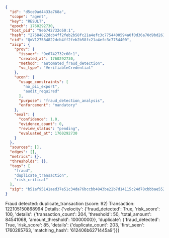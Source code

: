```json
{
  "id": "d5ce9ad4433a768a",
  "scope": "agent",
  "key": "RESULT",
  "epoch": 1760292730,
  "host_pid": "9e6742732c60:1",
  "hash": "27584822dcb4ff2feb2b58fc21a4efc3c7754400594a0f0d36a70d9bd261dda4",
  "cid": "QmV127584822dcb4ff2feb2b58fc21a4efc3c7754400",
  "aicp": {
    "prov": {
      "issuer": "9e6742732c60:1",
      "created_at": 1760292730,
      "method": "automated_fraud_detection",
      "vc_type": "VerifiableCredential"
    },
    "ucon": {
      "usage_constraints": [
        "no_pii_export",
        "audit_required"
      ],
      "purpose": "fraud_detection_analysis",
      "enforcement": "mandatory"
    },
    "eval": {
      "confidence": 1.0,
      "evidence_count": 0,
      "review_status": "pending",
      "evaluated_at": 1760292730
    }
  },
  "sources": [],
  "edges": [],
  "metrics": {},
  "thresholds": {},
  "tags": [
    "fraud",
    "duplicate_transaction",
    "risk_critical"
  ],
  "sig": "b51af95141aed37e51c34da76bccbb4843be22b7d14115c24d78cbbbae552c5b"
}
```

Fraud detected: duplicate_transaction (score: 92)
Transaction: 122105150868994
Details: {'velocity': {'fraud_detected': True, 'risk_score': 100, 'details': {'transaction_count': 204, 'threshold': 50, 'total_amount': 84541068, 'amount_threshold': 10000000}}, 'duplicate': {'fraud_detected': True, 'risk_score': 85, 'details': {'duplicate_count': 203, 'first_seen': 1760285763, 'matching_hash': '612406b6271445a9'}}}